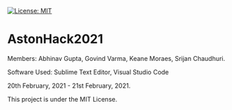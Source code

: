[![License: MIT](https://img.shields.io/badge/License-MIT-yellow.svg)](https://raw.githubusercontent.com/AbhinavGupta2002/AstonHack2021/main/LICENSE)

# AstonHack2021
Members: Abhinav Gupta, Govind Varma, Keane Moraes, Srijan Chaudhuri.

Software Used: Sublime Text Editor, Visual Studio Code

20th February, 2021 - 21st February, 2021.

This project is under the MIT License.

